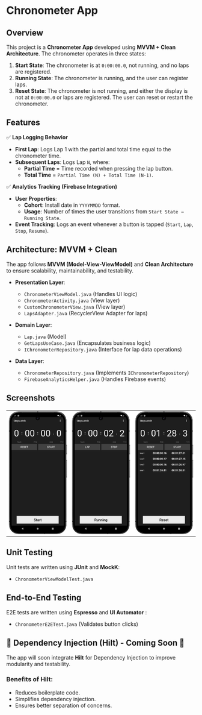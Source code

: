 # Chronometer App

## Overview

This project is a **Chronometer App** developed using **MVVM + Clean Architecture**. The chronometer
operates in three states:

1. **Start State**: The chronometer is at `0:00:00.0`, not running, and no laps are registered.
2. **Running State**: The chronometer is running, and the user can register laps.
3. **Reset State**: The chronometer is not running, and either the display is not at `0:00:00.0` or
   laps are registered. The user can reset or restart the chronometer.

## Features

✅ **Lap Logging Behavior**

- **First Lap**: Logs Lap 1 with the partial and total time equal to the chronometer time.
- **Subsequent Laps**: Logs Lap `N`, where:
    - **Partial Time** = Time recorded when pressing the lap button.
    - **Total Time** = `Partial Time (N) + Total Time (N-1)`.

✅ **Analytics Tracking (Firebase Integration)**

- **User Properties**:
    - **Cohort**: Install date in `YYYYMMDD` format.
    - **Usage**: Number of times the user transitions from `Start State → Running State`.
- **Event Tracking**: Logs an event whenever a button is tapped (`Start`, `Lap`, `Stop`, `Resume`).

## Architecture: MVVM + Clean

The app follows **MVVM (Model-View-ViewModel)** and **Clean Architecture** to ensure scalability,
maintainability, and testability.

- **Presentation Layer**:
    - `ChronometerViewModel.java` (Handles UI logic)
    - `ChronometerActivity.java` (View layer)
    - `CustomChronometerView.java` (View layer)
    - `LapsAdapter.java` (RecyclerView Adapter for laps)

- **Domain Layer**:
    - `Lap.java` (Model)
    - `GetLapsUseCase.java` (Encapsulates business logic)
    - `IChronometerRepository.java` (Interface for lap data operations)

- **Data Layer**:
    - `ChronometerRepository.java` (Implements `IChronometerRepository`)
    - `FirebaseAnalyticsHelper.java` (Handles Firebase events)

## Screenshots

<table align="center" style="background-color: white; border-collapse: collapse; margin: 20px 0;">
    <tr>
        <td><img src="screenshots/start_state.png" alt="Start state of the chronometer" width="300"></td>
        <td><img src="screenshots/running_state.png" alt="Running state of the chronometer" width="300"></td>
        <td><img src="screenshots/reset_state.png" alt="Reset state of the chronometer" width="300"></td>
    </tr>
</table>

## Unit Testing

Unit tests are written using **JUnit** and **MockK**:

- `ChronometerViewModelTest.java`

## End-to-End Testing

E2E tests are written using **Espresso** and **UI Automator** :

- `ChronometerE2ETest.java` (Validates button clicks)

## 🧪️ Dependency Injection (Hilt) - **Coming Soon** 🚀

The app will soon integrate **Hilt** for Dependency Injection to improve modularity and testability.

### Benefits of Hilt:

- Reduces boilerplate code.
- Simplifies dependency injection.
- Ensures better separation of concerns.
